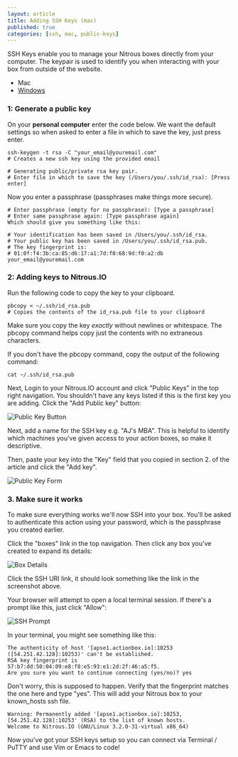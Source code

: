 ```yaml
---
layout: article
title: Adding SSH Keys (mac)
published: true
categories: [ssh, mac, public-keys]
---
```


SSH Keys enable you to manage your Nitrous boxes directly from your computer.  The keypair is used to identify you when interacting with your box from outside of the website.

<ul class="inline choices">
  <li class="selected">Mac</li>
  <li><a href="/ssh-windows/">Windows</a></li>
</ul>

### 1: Generate a public key

On your **personal computer** enter the code below. We want the default settings so when asked to enter a file in which to save the key, just press enter.

    ssh-keygen -t rsa -C "your_email@youremail.com"
    # Creates a new ssh key using the provided email

    # Generating public/private rsa key pair.
    # Enter file in which to save the key (/Users/you/.ssh/id_rsa): [Press enter]

Now you enter a passphrase (passphrases make things more secure).

    # Enter passphrase (empty for no passphrase): [Type a passphrase]
    # Enter same passphrase again: [Type passphrase again]
    Which should give you something like this:

    # Your identification has been saved in /Users/you/.ssh/id_rsa.
    # Your public key has been saved in /Users/you/.ssh/id_rsa.pub.
    # The key fingerprint is:
    # 01:0f:f4:3b:ca:85:d6:17:a1:7d:f0:68:9d:f0:a2:db your_email@youremail.com

### 2: Adding keys to Nitrous.IO

Run the following code to copy the key to your clipboard.

    pbcopy < ~/.ssh/id_rsa.pub
    # Copies the contents of the id_rsa.pub file to your clipboard

Make sure you copy the key _exactly_ without newlines or whitespace. The pbcopy command helps copy just the contents with no extraneous characters.

If you don't have the pbcopy command, copy the output of the following command:

    cat ~/.ssh/id_rsa.pub

Next, Login to your Nitrous.IO account and click "Public Keys" in the top right navigation.  You shouldn't have any keys listed if this is the first key you are adding. Click the "Add Public key" button:

![Public Key Button](https://raw.github.com/action-io/action-assets/master/support/screenshots/add-public-key-button.png)

Next, add a name for the SSH key e.g. "AJ's MBA".  This is helpful to identify which machines you've given access to your action boxes, so make it descriptive.

Then, paste your key into the "Key" field that you copied in section 2. of the article and click the "Add key".

![Public Key Form](https://raw.github.com/action-io/action-assets/master/support/screenshots/public-key-form.png)

### 3. Make sure it works

To make sure everything works we'll now SSH into your box. You'll be asked to authenticate this action using your password, which is the passphrase you created earlier.

Click the "boxes" link in the top navigation.  Then click any box you've created to expand its details:

![Box Details](https://raw.github.com/action-io/action-assets/master/support/screenshots/box-details.png)

Click the SSH URI link, it should look something like the link in the screenshot above.

Your browser will attempt to open a local terminal session. If there's a prompt like this, just click "Allow":

![SSH Prompt](https://raw.github.com/action-io/action-assets/master/support/screenshots/ssh-confirm-prompt.png)

In your terminal, you might see something like this:

    The authenticity of host '[apse1.actionbox.io]:10253    ([54.251.42.128]:10253)' can't be established.
    RSA key fingerprint is 57:b7:dd:50:04:09:e8:f8:e5:93:e1:2d:2f:46:a5:f5.
    Are you sure you want to continue connecting (yes/no)? yes

Don't worry, this is supposed to happen. Verify that the fingerprint matches the one here and type "yes". This will add your Nitrous box to your known_hosts ssh file.

    Warning: Permanently added '[apse1.actionbox.io]:10253, [54.251.42.128]:10253' (RSA) to the list of known hosts.
    Welcome to Nitrous.IO (GNU/Linux 3.2.0-31-virtual x86_64)

Now you've got your SSH keys setup so you can connect via Terminal / PuTTY and use Vim or Emacs to code!
